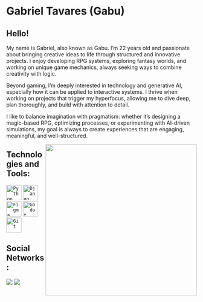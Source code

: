  <h1 align="left">Gabriel Tavares (Gabu)</h1>



## Hello!
My name is Gabriel, also known as Gabu. I’m 22 years old and passionate about bringing creative ideas to life through structured and innovative projects. I enjoy developing RPG systems, exploring fantasy worlds, and working on unique game mechanics, always seeking ways to combine creativity with logic.

Beyond gaming, I’m deeply interested in technology and generative AI, especially how it can be applied to interactive systems. I thrive when working on projects that trigger my hyperfocus, allowing me to dive deep, plan thoroughly, and build with attention to detail.

I like to balance imagination with pragmatism: whether it’s designing a magic-based RPG, optimizing processes, or experimenting with AI-driven simulations, my goal is always to create experiences that are engaging, meaningful, and well-structured. 


</div>

<img align="right" width="400px" src="https://i.imgur.com/zMj5Lao.gif"/>

## Technologies and Tools:
 
 <code><img width="40px" src="https://icon.icepanel.io/Technology/svg/Python.svg" title = "Python"/></code>
 <code><img width="40px" src="https://icon.icepanel.io/Technology/png-shadow-512/Django.png" title="Django"/></code>
 <code><img width="40px" src="https://icon.icepanel.io/Technology/svg/Figma.svg" title = "Figma"/></code>
 <code><img width="40px" src="https://icon.icepanel.io/Technology/svg/Godot-Engine.svg" title = "Godot"/></code>
 <code><img width="40px" src="https://cdn.jsdelivr.net/gh/devicons/devicon/icons/git/git-original.svg" title = "Git"/></code>

## Social Networks:

  <a href="https://www.instagram.com/gabrielt_fidara.png" target="_blank"><img src="https://img.shields.io/badge/-Instagram-%23E4405F?style=for-the-badge&logo=instagram&logoColor=white" target="_blank"></a>
  <a href="https://www.linkedin.com/in/gabriel-tavares-dos-santos-672138226" target="_blank"><img src="https://img.shields.io/badge/-LinkedIn-%230077B5?style=for-the-badge&logo=linkedin&logoColor=white" target="_blank"></a>   

</div>
 
